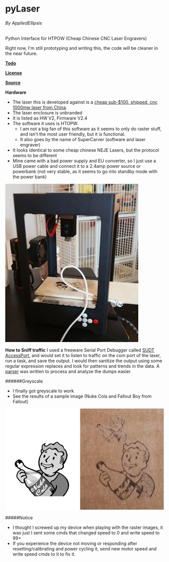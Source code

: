 # pyLaser
###### By AppliedEllipsis
Python Interface for  HTPOW (Cheap Chinese CNC Laser Engravers)

Right now, I'm still prototyping and writing this, the code will be cleaner in the near future.

**[Todo](https://github.com/AppliedEllipsis/pyLaser/blob/master/Todo.md)**

**[License](https://github.com/AppliedEllipsis/pyLaser/blob/master/LICENSE.txt)**

**[Source](https://github.com/AppliedEllipsis/pyLaser/blob/master/pyLaser.py)**

**Hardware**
* The laser this is developed against is a [cheap sub-$100, shipped, cnc 1000mw laser from China](https://www.wish.com/c/5852c8be0124c76a0a276aec).
* The laser enclosure is unbranded
* It is listed as HW V2, Firmware V2.4
* The software it uses is HTOPW.
  * I am not a big fan of this software as it seems to only do raster stuff, and isn't the most user friendly, but it is functional.
  * It also goes by the name of SuperCarver (software and laser engraver)
* It looks identical to some cheap chinese NEJE Lasers, but the protocol seems to be different
* Mine came with a bad power supply and EU converter, so I just use a USB power cable and connect it to a 2.4amp power source or powerbank (not very stable, as it seems to go into standby mode with the power bank)

![Image of Cheap Chinese Laser](https://github.com/AppliedEllipsis/pyLaser/raw/master/laser_cutter.jpg)

**How to Sniff traffic**
I used a freeware Serial Port Debugger called [SUDT AccessPort](http://www.sudt.com/en/ap/index.html), and would set it to listen to traffic on the com port of the laser, run a task, and save the output.  I would then sanitize the output using some regular expression replaces and look for patterns and trends in the data. A [parser](https://github.com/AppliedEllipsis/pyLaser/blob/master/parseAccessPort.py) was written to process and analyze the dumps easier.

######Greyscale
* I finally got greyscale to work
* See the results of a sample image (Nuke Cola and Fallout Boy from Fallout)

![Image of greyscale result... Nuke Cola and Fallout Boy from Fallout](https://github.com/AppliedEllipsis/pyLaser/raw/master/test-nukecola_results.png)

#####Notice
* I thought I screwed up my device when playing with the raster images, it was just I sent some cmds that changed speed to 0 and write speed to 99+
 * If you experience the device not moving or responding after resetting/calibrating and power cycling it, send new motor speed and write speed cmds to it to fix it.